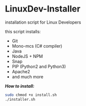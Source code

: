# LinuxDev-Installer

installation script for Linux Developers

this script installs:
  + Git
  + Mono-mcs (C# compiler)
  + Java
  + NodeJS + NPM
  + Snap
  + PIP (Python2 and Python3)
  + Apache2
  + and much more
  
  ***How to install:***
```bash
sudo chmod +x install.sh
./installer.sh
```
